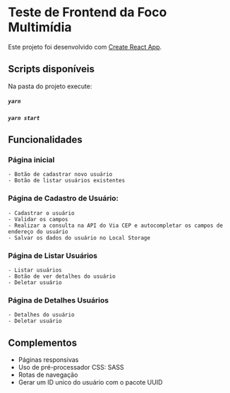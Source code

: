 # Teste de Frontend da Foco Multimídia

Este projeto foi desenvolvido com [Create React App](https://github.com/facebook/create-react-app).

## Scripts disponíveis

Na pasta do projeto execute:

##### `yarn`

##### `yarn start`

## Funcionalidades

### Página inicial

    - Botão de cadastrar novo usuário
    - Botão de listar usuários existentes

### Página de Cadastro de Usuário:

    - Cadastrar o usuário
    - Validar os campos
    - Realizar a consulta na API do Via CEP e autocompletar os campos de endereço do usuário
    - Salvar os dados do usuário no Local Storage

### Página de Listar Usuários

    - Listar usuários
    - Botão de ver detalhes do usuário
    - Deletar usuário

### Página de Detalhes Usuários

    - Detalhes do usuário
    - Deletar usuário

## Complementos

- Páginas responsivas
- Uso de pré-processador CSS: SASS
- Rotas de navegação
- Gerar um ID unico do usuário com o pacote UUID
